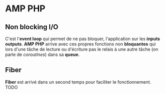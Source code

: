 # AMP PHP

## Non blocking I/O

C'est l'**event loop** qui permet de ne pas bloquer, l'application sur les **inputs** **outputs**. **AMP PHP** arrive avec ces propres fonctions non **bloquantes** qui lors d'une tâche de lecture ou d'écriture pas le relais à une autre tâche (on parle de *coroutines*) dans sa **queue**.

## Fiber

**Fiber** est arrivé dans un second temps pour faciliter le fonctionnement. TODO